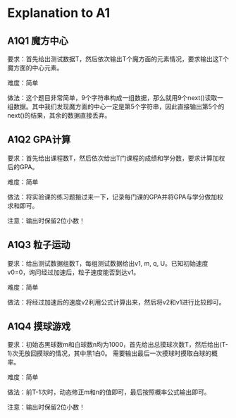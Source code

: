# Explanation to A1

## A1Q1 魔方中心

要求：首先给出测试数据T，然后依次输出T个魔方面的元素情况，要求输出这T个魔方面的中心元素。

难度：简单

做法：这个题目非常简单，9个字符串构成一组数据，那么就用9个next()读取一组数据。其中我们发现魔方面的中心一定是第5个字符串，因此直接输出第5个的next()的结果，其余的数据直接丢弃。

## A1Q2 GPA计算

要求：首先给出课程数T，然后依次给出T门课程的成绩和学分数，要求计算加权后的GPA。

难度：简单

做法：将实验课的练习题搬过来一下，记录每门课的GPA并将GPA与学分做加权求和即可。

注意：输出时保留2位小数！

## A1Q3 粒子运动

要求：给出测试数据组数T，每组测试数据给出v1, m, q, U。已知初始速度v0=0，询问经过加速后，粒子速度能否到达v1。

难度：简单

做法：将经过加速后的速度v2利用公式计算出来，然后将v2和v1进行比较即可。

## A1Q4 摸球游戏

要求：初始态黑球数m和白球数n均为1000，首先给出总摸球次数T，然后给出(T-1)次无放回摸球的情况，其中黑1白0。
需要输出最后一次摸球时摸取白球的概率。

难度：简单

做法：前T-1次时，动态修正m和n的值即可，最后按照概率公式输出即可。

注意：输出时保留2位小数！